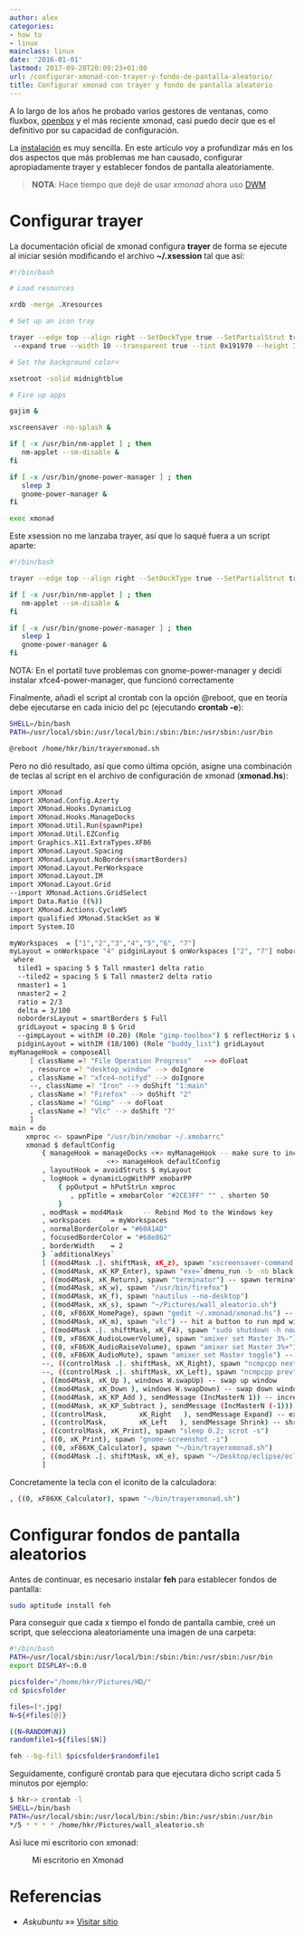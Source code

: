 ```yaml
---
author: alex
categories:
- how to
- linux
mainclass: linux
date: '2016-01-01'
lastmod: 2017-09-28T20:09:23+01:00
url: /configurar-xmonad-con-trayer-y-fondo-de-pantalla-aleatorio/
title: Configurar xmonad con trayer y fondo de pantalla aleatorio
---
```


A lo largo de los años he probado varios gestores de ventanas, como fluxbox, [openbox][1] y el más reciente xmonad, casi puedo decir que es el definitivo por su capacidad de configuración.

La <a href="http://www.haskell.org/haskellwiki/Xmonad/Config_archive/John_Goerzen%27s_Configuration" target="_blank">instalación</a> es muy sencilla. En este artículo voy a profundizar más en los dos aspectos que más problemas me han causado, configurar apropiadamente trayer y establecer fondos de pantalla aleatoriamente.

<!--more--><!--ad-->

> __NOTA__: Hace tiempo que dejé de usar _xmonad_ ahora uso [DWM](https://elbauldelprogramador.com/instalar-y-configurar-dwm-el-gestor-de-ventanas-mas-eficiente/ "Instalar y configurar DWM, el gestor de ventanas más eficiente")

# Configurar trayer

La documentación oficial de xmonad configura **trayer** de forma se ejecute al iniciar sesión modificando el archivo **~/.xsession** tal que así:

```bash
#!/bin/bash

# Load resources

xrdb -merge .Xresources

# Set up an icon tray

trayer --edge top --align right --SetDockType true --SetPartialStrut true
 --expand true --width 10 --transparent true --tint 0x191970 --height 12 &

# Set the background color<

xsetroot -solid midnightblue

# Fire up apps

gajim &

xscreensaver -no-splash &

if [ -x /usr/bin/nm-applet ] ; then
   nm-applet --sm-disable &
fi

if [ -x /usr/bin/gnome-power-manager ] ; then
   sleep 3
   gnome-power-manager &
fi

exec xmonad

```

Este xsession no me lanzaba trayer, así que lo saqué fuera a un script aparte:

```bash
#!/bin/bash

trayer --edge top --align right --SetDockType true --SetPartialStrut true --expand true --width 15 --height 20 --transparent true --tint 0x000000 --monitor 1 &

if [ -x /usr/bin/nm-applet ] ; then
   nm-applet --sm-disable &
fi

if [ -x /usr/bin/gnome-power-manager ] ; then
   sleep 1
   gnome-power-manager &
fi

```

<p class="alert">
  NOTA: En el portatil tuve problemas con gnome-power-manager y decidí instalar xfce4-power-manager, que funcionó correctamente
</p>

Finalmente, añadí el script al crontab con la opción @reboot, que en teoría debe ejecutarse en cada inicio del pc (ejecutando **crontab -e**):

```bash
SHELL=/bin/bash
PATH=/usr/local/sbin:/usr/local/bin:/sbin:/bin:/usr/sbin:/usr/bin

@reboot /home/hkr/bin/trayerxmonad.sh

```

Pero no dió resultado, así que como última opción, asigne una combinación de teclas al script en el archivo de configuración de xmonad (**xmonad.hs**):

```bash
import XMonad
import XMonad.Config.Azerty
import XMonad.Hooks.DynamicLog
import XMonad.Hooks.ManageDocks
import XMonad.Util.Run(spawnPipe)
import XMonad.Util.EZConfig
import Graphics.X11.ExtraTypes.XF86
import XMonad.Layout.Spacing
import XMonad.Layout.NoBorders(smartBorders)
import XMonad.Layout.PerWorkspace
import XMonad.Layout.IM
import XMonad.Layout.Grid
--import XMonad.Actions.GridSelect
import Data.Ratio ((%))
import XMonad.Actions.CycleWS
import qualified XMonad.StackSet as W
import System.IO

myWorkspaces  = ["1","2","3","4","5","6", "7"]
myLayout = onWorkspace "4" pidginLayout $ onWorkspaces ["2", "7"] nobordersLayout $ tiled1 ||| Mirror tiled1 ||| nobordersLayout
 where
  tiled1 = spacing 5 $ Tall nmaster1 delta ratio
  --tiled2 = spacing 5 $ Tall nmaster2 delta ratio
  nmaster1 = 1
  nmaster2 = 2
  ratio = 2/3
  delta = 3/100
  nobordersLayout = smartBorders $ Full
  gridLayout = spacing 8 $ Grid
  --gimpLayout = withIM (0.20) (Role "gimp-toolbox") $ reflectHoriz $ withIM (0.20) (Role "gimp-dock") Full
  pidginLayout = withIM (18/100) (Role "buddy_list") gridLayout
myManageHook = composeAll
     [ className =? "File Operation Progress"   --> doFloat
     , resource =? "desktop_window" --> doIgnore
     , className =? "xfce4-notifyd" --> doIgnore
     --, className =? "Iron" --> doShift "1:main"
     , className =? "Firefox" --> doShift "2"
     , className =? "Gimp" --> doFloat
     , className =? "Vlc" --> doShift "7"
     ]
main = do
    xmproc <- spawnPipe "/usr/bin/xmobar ~/.xmobarrc"
    xmonad $ defaultConfig
        { manageHook = manageDocks <+> myManageHook -- make sure to include myManageHook definition from above
                        <+> manageHook defaultConfig
        , layoutHook = avoidStruts $ myLayout
        , logHook = dynamicLogWithPP xmobarPP
            { ppOutput = hPutStrLn xmproc
               , ppTitle = xmobarColor "#2CE3FF" "" . shorten 50
            }
        , modMask = mod4Mask     -- Rebind Mod to the Windows key
        , workspaces     = myWorkspaces
        , normalBorderColor = "#60A1AD"
        , focusedBorderColor = "#68e862"
        , borderWidth    = 2
        } `additionalKeys`
        [ ((mod4Mask .|. shiftMask, xK_z), spawn "xscreensaver-command -lock")
        , ((mod4Mask, xK_KP_Enter), spawn "exe=`dmenu_run -b -nb black -nf yellow -sf yellow` && eval "exec $exe"") -- spawn dmenu
        , ((mod4Mask, xK_Return), spawn "terminator") -- spawn terminator terminal
        , ((mod4Mask, xK_w), spawn "/usr/bin/firefox")
        , ((mod4Mask, xK_f), spawn "nautilus --no-desktop")
        , ((mod4Mask, xK_s), spawn "~/Pictures/wall_aleatorio.sh")
        , ((0, xF86XK_HomePage), spawn "gedit ~/.xmonad/xmonad.hs") -- hit a button to open the xmonad.hs file
        , ((mod4Mask, xK_m), spawn "vlc") -- hit a button to run mpd with ncmpcpp
        , ((mod4Mask .|. shiftMask, xK_F4), spawn "sudo shutdown -h now") -- to shutdown
        , ((0, xF86XK_AudioLowerVolume), spawn "amixer set Master 3%-") -- decrease volume
        , ((0, xF86XK_AudioRaiseVolume), spawn "amixer set Master 3%+") -- increase volume
        , ((0, xF86XK_AudioMute), spawn "amixer set Master toggle") -- mute volume
        --, ((controlMask .|. shiftMask, xK_Right), spawn "ncmpcpp next") -- play next song in mpd
        --, ((controlMask .|. shiftMask, xK_Left), spawn "ncmpcpp prev") -- play previous song
        , ((mod4Mask, xK_Up ), windows W.swapUp) -- swap up window
        , ((mod4Mask, xK_Down ), windows W.swapDown) -- swap down window
        , ((mod4Mask, xK_KP_Add ), sendMessage (IncMasterN 1)) -- increase the number of window on master pane
        , ((mod4Mask, xK_KP_Subtract ), sendMessage (IncMasterN (-1))) -- decrease the number of window
        , ((controlMask,        xK_Right   ), sendMessage Expand) -- expand master pane
        , ((controlMask,        xK_Left   ), sendMessage Shrink) -- shrink master pane
        , ((controlMask, xK_Print), spawn "sleep 0.2; scrot -s")
        , ((0, xK_Print), spawn "gnome-screenshot -i")
        , ((0, xF86XK_Calculator), spawn "~/bin/trayerxmonad.sh")
        , ((mod4Mask .|. shiftMask, xK_e), spawn "~/Desktop/eclipse/eclipse") -- eclipse
        ]

```

Concretamente la tecla con el iconito de la calculadora:

```bash
, ((0, xF86XK_Calculator), spawn "~/bin/trayerxmonad.sh")

```

# Configurar fondos de pantalla aleatorios

Antes de continuar, es necesario instalar **feh** para establecer fondos de pantalla:

```bash
sudo aptitude install feh
```

Para conseguir que cada x tiempo el fondo de pantalla cambie, creé un script, que selecciona aleatoriamente una imagen de una carpeta:

```bash
#!/bin/bash
PATH=/usr/local/sbin:/usr/local/bin:/sbin:/bin:/usr/sbin:/usr/bin
export DISPLAY=:0.0

picsfolder="/home/hkr/Pictures/HD/"
cd $picsfolder

files=(*.jpg)
N=${#files[@]}

((N=RANDOM%N))
randomfile1=${files[$N]}

feh --bg-fill $picsfolder$randomfile1

```

Seguidamente, configuré crontab para que ejecutara dicho script cada 5 minutos por ejemplo:

```bash
$ hkr-> crontab -l
SHELL=/bin/bash
PATH=/usr/local/sbin:/usr/local/bin:/sbin:/bin:/usr/sbin:/usr/bin
*/5 * * * * /home/hkr/Pictures/wall_aleatorio.sh

```

Así luce mi escritorio con xmonad:

<figure>
        <a href="/img/2013/01/Screenshot-from-2013-01-02-1852312-1024x409.png">
          <amp-img
            on="tap:lightbox1"
            role="button"
            tabindex="0"
            layout="responsive"
            src="/img/2013/01/Screenshot-from-2013-01-02-1852312-1024x409.png"
            alt="xmonad Desktop"
            title="xmonad Desktop"
            sizes="(min-width: 1024px) 1024px, 100vw"
            width="1024"
            height="409">
          </amp-img>
        </a>
        <figcaption>Mi escritorio en Xmonad</figcaption>
</figure>


# Referencias

- *Askubuntu* »» <a href="http://askubuntu.com/questions/117978/script-doesnt-run-via-crontab-but-works-fine-standalone" target="_blank">Visitar sitio</a>


 [1]: https://elbauldelprogramador.com/configurar-dos-pantallas-en-openbox/
